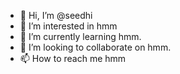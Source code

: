 - 👋 Hi, I’m @seedhi
- 👀 I’m interested in hmm 
- 🌱 I’m currently learning hmm.
- 💞️ I’m looking to collaborate on hmm.
- 📫 How to reach me hmm

<!---
seedhi/seedhi is a ✨ special ✨ repository because its `README.md` (this file) appears on your GitHub profile.
You can click the Preview link to take a look at your changes.
--->
